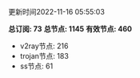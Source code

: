 更新时间2022-11-16 05:55:03

**总订阅: 73**
**总节点: 1145**
**有效节点: 460**
- v2ray节点: 216
- trojan节点: 183
- ss节点: 61

